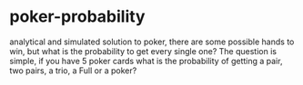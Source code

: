# poker-probability
analytical and simulated solution to poker,  there are some possible hands to win, but what is the probability to get every single one? The question is simple, if you have 5 poker cards what is the probability of getting a pair, two pairs, a trio, a Full or a poker?
